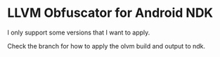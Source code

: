 # LLVM Obfuscator for Android NDK

I only support some versions that I want to apply.

Check the branch for how to apply the olvm build and output to ndk.



